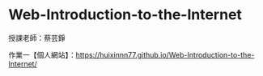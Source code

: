 # Web-Introduction-to-the-Internet

授課老師：蔡芸錚

作業一【個人網站】：[https://huixinnn77.github.io/Web-Introduction-to-the-Internet/
](https://huixinnn77.github.io/Web-Introduction-to-the-Internet/index.html)
